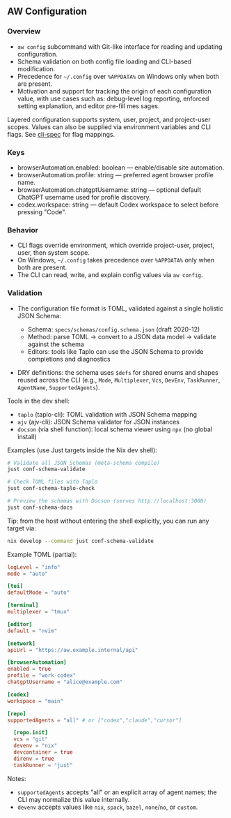 
## AW Configuration

### Overview

* `aw config` subcommand with Git-like interface for reading and updating configuration.
* Schema validation on both config file loading and CLI-based modification.
* Precedence for `~/.config` over `%APPDATA%` on Windows only when both are present.
* Motivation and support for tracking the origin of each configuration value, with use cases such as: debug-level log reporting, enforced setting explanation, and editor pre-fill mes
sages.

Layered configuration supports system, user, project, and project-user scopes. Values can also be supplied via environment variables and CLI flags. See [cli-spec](cli-spec.md) for flag mappings.

### Keys

- browserAutomation.enabled: boolean — enable/disable site automation.
- browserAutomation.profile: string — preferred agent browser profile name.
- browserAutomation.chatgptUsername: string — optional default ChatGPT username used for profile discovery.
- codex.workspace: string — default Codex workspace to select before pressing "Code".

### Behavior

- CLI flags override environment, which override project-user, project, user, then system scope.
- On Windows, `~/.config` takes precedence over `%APPDATA%` only when both are present.
- The CLI can read, write, and explain config values via `aw config`.

### Validation

- The configuration file format is TOML, validated against a single holistic JSON Schema:
  - Schema: `specs/schemas/config.schema.json` (draft 2020-12)
  - Method: parse TOML → convert to a JSON data model → validate against the schema
  - Editors: tools like Taplo can use the JSON Schema to provide completions and diagnostics

- DRY definitions: the schema uses `$defs` for shared enums and shapes reused across the CLI (e.g., `Mode`, `Multiplexer`, `Vcs`, `DevEnv`, `TaskRunner`, `AgentName`, `SupportedAgents`).

Tools in the dev shell:

- `taplo` (taplo-cli): TOML validation with JSON Schema mapping
- `ajv` (ajv-cli): JSON Schema validator for JSON instances
- `docson` (via shell function): local schema viewer using `npx` (no global install)

Examples (use Just targets inside the Nix dev shell):

```bash
# Validate all JSON Schemas (meta-schema compile)
just conf-schema-validate

# Check TOML files with Taplo
just conf-schema-taplo-check

# Preview the schemas with Docson (serves http://localhost:3000)
just conf-schema-docs
```

Tip: from the host without entering the shell explicitly, you can run any target via:

```bash
nix develop --command just conf-schema-validate
```

Example TOML (partial):

```toml
logLevel = "info"
mode = "auto"

[tui]
defaultMode = "auto"

[terminal]
multiplexer = "tmux"

[editor]
default = "nvim"

[network]
apiUrl = "https://aw.example.internal/api"

[browserAutomation]
enabled = true
profile = "work-codex"
chatgptUsername = "alice@example.com"

[codex]
workspace = "main"

[repo]
supportedAgents = "all" # or ["codex","claude","cursor"]

  [repo.init]
  vcs = "git"
  devenv = "nix"
  devcontainer = true
  direnv = true
  taskRunner = "just"
```

Notes:
- `supportedAgents` accepts "all" or an explicit array of agent names; the CLI may normalize this value internally.
- `devenv` accepts values like `nix`, `spack`, `bazel`, `none`/`no`, or `custom`.
